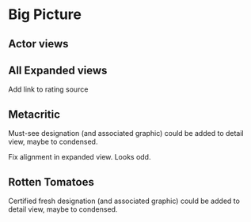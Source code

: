 #  Big Picture

## Actor views

## All Expanded views

Add link to rating source

## Metacritic

Must-see designation (and associated graphic) could be added to detail view, maybe to condensed.

Fix alignment in expanded view. Looks odd.

## Rotten Tomatoes

Certified fresh designation (and associated graphic) could be added to detail view, maybe to condensed.

